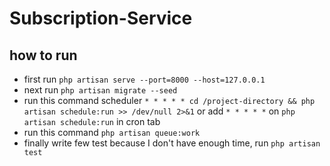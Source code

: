 # Subscription-Service

how to run
-

- first run `php artisan serve --port=8000 --host=127.0.0.1`
- next run `php artisan migrate --seed`
- run this command scheduler `* * * * * cd /project-directory && php artisan schedule:run >> /dev/null 2>&1` or add `* * * * *` on `php artisan schedule:run` in cron tab
- run this command `php artisan queue:work`
- finally write few test because I don't have enough time, run `php artisan test`